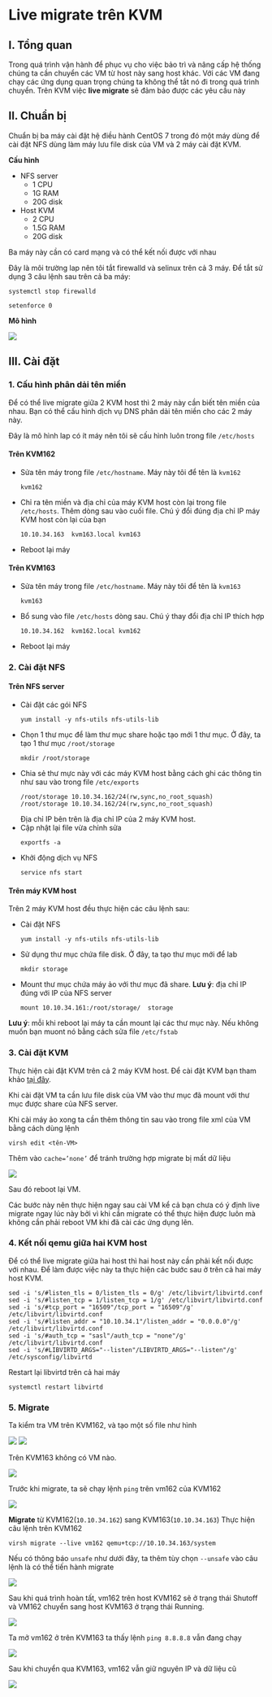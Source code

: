 # Live migrate trên KVM

## I. Tổng quan
Trong quá trình vận hành để phục vụ cho việc bảo trì và nâng cấp hệ thống chúng ta cần chuyển các VM từ host này sang host khác. Với các VM đang chạy các ứng dụng quan trọng chúng ta không thể tắt nó đi trong quá trình chuyển. Trên KVM việc **live migrate** sẽ đảm bảo được các yêu cầu này


## II. Chuẩn bị
Chuẩn bị ba máy cài đặt hệ điều hành CentOS 7 trong đó một máy dùng để cài đặt NFS dùng làm máy lưu file disk của VM và 2 máy cài đặt KVM.

**Cấu hình**

- NFS server
    - 1 CPU
    - 1G RAM
    - 20G disk
- Host KVM
    - 2 CPU
    - 1.5G RAM
    - 20G disk

Ba máy này cần có card mạng và có thể kết nối được với nhau

Đây là môi trường lap nên tôi tắt firewalld và selinux trên cả 3 máy. Để tắt sử dụng 3 câu lệnh sau trên cả ba máy:
```
systemctl stop firewalld 

setenforce 0
```

**Mô hình**

<img src= "..\images\Screenshot_154.png">

## III. Cài đặt
### 1. Cấu hình phân dải tên miền
Để có thể live migrate giữa 2 KVM host thì 2 máy này cần biết tên miền của nhau. Bạn có thể cấu hình dịch vụ DNS phân dải tên miền cho các 2 máy này.

Đây là mô hình lap có ít máy nên tôi sẽ cấu hình luôn trong file `/etc/hosts`

#### **Trên KVM162** 
- Sửa tên máy trong file `/etc/hostname`. Máy này tôi để tên là `kvm162`
    ```
    kvm162
    ```
- Chỉ ra tên miền và địa chỉ của máy KVM host còn lại trong file `/etc/hosts`. Thêm dòng sau vào cuối file. Chú ý đổi đúng địa chỉ IP máy KVM host còn lại của bạn
    ```
    10.10.34.163  kvm163.local kvm163
    ```
- Reboot lại máy

#### **Trên KVM163**
- Sửa tên máy trong file `/etc/hostname`. Máy này tôi để tên là `kvm163`
    ```
    kvm163
    ```
- Bổ sung vào file `/etc/hosts` dòng sau. Chú ý thay đổi địa chỉ IP thích hợp
    ```
    10.10.34.162  kvm162.local kvm162
    ```
- Reboot lại máy

### 2. Cài đặt NFS
#### **Trên NFS server**
- Cài đặt các gói NFS
    ```
    yum install -y nfs-utils nfs-utils-lib
    ```
- Chọn 1 thư mục để làm thư mục share hoặc tạo mới 1 thư mục. Ở đây, ta tạo 1 thư mục `/root/storage`
    ```
    mkdir /root/storage
    ```
- Chia sẻ thư mực này với các máy KVM host bằng cách ghi các thông tin như sau vào trong file `/etc/exports`
    ```
    /root/storage 10.10.34.162/24(rw,sync,no_root_squash)
    /root/storage 10.10.34.162/24(rw,sync,no_root_squash)
    ```
    Địa chỉ IP bên trên là địa chỉ IP của 2 máy KVM host.
- Cập nhật lại file vừa chỉnh sửa
    ```
    exportfs -a
    ```
- Khởi động dịch vụ NFS
    ```
    service nfs start
    ```

#### **Trên máy KVM host**
Trên 2 máy KVM host đều thực hiện các câu lệnh sau:

- Cài đặt NFS
    ```
    yum install -y nfs-utils nfs-utils-lib
    ```
- Sử dụng thư mục chứa file disk. Ở đây, ta tạo thư mục mới để lab
    ```
    mkdir storage
    ```
- Mount thư mục chứa máy ảo với thư mục đã share. **Lưu ý**: địa chỉ IP đúng với IP của NFS server
    ```
    mount 10.10.34.161:/root/storage/  storage
    ```

**Lưu ý**: mỗi khi reboot lại máy ta cần mount lại các thư mục này. Nếu không muốn bạn muont nó bằng cách sửa file `/etc/fstab`

### 3. Cài đặt KVM
Thực hiện cài đặt KVM trên cả 2 máy KVM host. Để cài đặt KVM bạn tham khảo [tại đây](https://gist.github.com/danghai1996/3e4cca15342527eba4fca260c960bb43).

Khi cài đặt VM ta cần lưu file disk của VM vào thư mục đã mount với thư mục được share của NFS server.

Khi cài máy ảo xong ta cần thêm thông tin sau vào trong file xml của VM bằng cách dùng lệnh
```
virsh edit <tên-VM>
```

Thêm vào `cache=’none’` để tránh trường hợp migrate bị mất dữ liệu

<img src="..\images\Screenshot_155.png">

Sau đó reboot lại VM. 

Các bước này nên thực hiện ngay sau cài VM kể cả bạn chưa có ý định live migrate ngay lúc này bởi vì khi cần migrate có thể thực hiện được luôn mà không cần phải reboot VM khi đã cài các ứng dụng lên.

### 4. Kết nối qemu giữa hai KVM host
Để có thể live migrate giữa hai host thì hai host này cần phải kết nối được với nhau. Để làm được việc này ta thực hiện các bước sau ở trên cả hai máy host KVM.

```
sed -i 's/#listen_tls = 0/listen_tls = 0/g' /etc/libvirt/libvirtd.conf 
sed -i 's/#listen_tcp = 1/listen_tcp = 1/g' /etc/libvirt/libvirtd.conf
sed -i 's/#tcp_port = "16509"/tcp_port = "16509"/g' /etc/libvirt/libvirtd.conf
sed -i 's/#listen_addr = "10.10.34.1"/listen_addr = "0.0.0.0"/g' /etc/libvirt/libvirtd.conf
sed -i 's/#auth_tcp = "sasl"/auth_tcp = "none"/g' /etc/libvirt/libvirtd.conf
sed -i 's/#LIBVIRTD_ARGS="--listen"/LIBVIRTD_ARGS="--listen"/g' /etc/sysconfig/libvirtd
```

Restart lại libvirtd trên cả hai máy
```
systemctl restart libvirtd
```

### 5. Migrate
Ta kiểm tra VM trên KVM162, và tạo một số file như hình

<img src="..\images\Screenshot_157.png">

<img src="..\images\Screenshot_156.png">

Trên KVM163 không có VM nào.

<img src="..\images\Screenshot_158.png">

Trước khi migrate, ta sẽ chạy lệnh `ping` trên vm162 của KVM162

<img src="..\images\Screenshot_159.png">

**Migrate** từ KVM162(`10.10.34.162`) sang KVM163(`10.10.34.163`)
Thực hiện câu lệnh trên KVM162
```
virsh migrate --live vm162 qemu+tcp://10.10.34.163/system
```

Nếu có thông báo `unsafe` như dưới đây, ta thêm tùy chọn `--unsafe` vào câu lệnh là có thể tiến hành migrate

<img src="..\images\Screenshot_160.png">

Sau khi quá trình hoàn tất, vm162 trên host KVM162 sẽ ở trạng thái Shutoff và VM162 chuyển sang host KVM163 ở trạng thái Running.

<img src="..\images\Screenshot_161.png">

Ta mở vm162 ở trên KVM163 ta thấy lệnh `ping 8.8.8.8` vẫn đang chạy

<img src="..\images\Screenshot_162.png">

Sau khi chuyển qua KVM163, vm162 vẫn giữ nguyên IP và dữ liệu cũ

<img src="..\images\Screenshot_163.png">